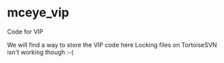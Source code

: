 # mceye_vip
Code for VIP

We will find a way to store the VIP code here
Locking files on TortoiseSVN isn't working though :-(
